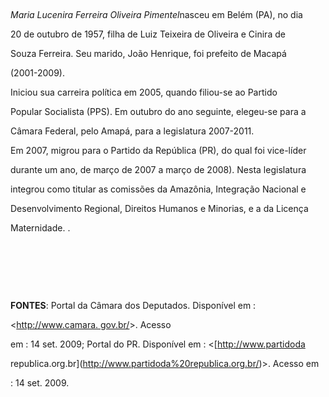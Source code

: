 

 



*Maria Lucenira Ferreira Oliveira Pimentel*nasceu em Belém (PA), no dia

20 de outubro de 1957, filha de Luiz Teixeira de Oliveira e Cinira de

Souza Ferreira. Seu marido, João Henrique, foi prefeito de Macapá

(2001-2009).



Iniciou sua carreira política em 2005, quando filiou-se ao Partido

Popular Socialista (PPS). Em outubro do ano seguinte, elegeu-se para a

Câmara Federal, pelo Amapá, para a legislatura 2007-2011.



Em 2007, migrou para o Partido da República (PR), do qual foi vice-líder

durante um ano, de março de 2007 a março de 2008). Nesta legislatura

integrou como titular as comissões da Amazônia, Integração Nacional e

Desenvolvimento Regional, Direitos Humanos e Minorias, e a da Licença

Maternidade. .



 



 



 



**FONTES**: Portal da Câmara dos Deputados. Disponível em :

\<[http://www.camara. gov.br/](http://www.camara.%20gov.br/)\>. Acesso

em : 14 set. 2009; Portal do PR. Disponível em : \<[http://www.partidoda

republica.org.br](http://www.partidoda%20republica.org.br/)\>. Acesso em

: 14 set. 2009.



 



 

